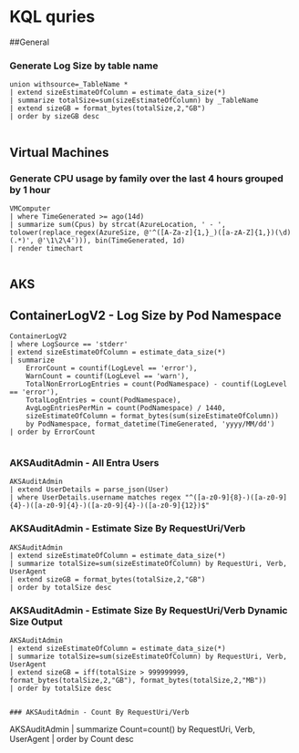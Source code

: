 # KQL quries

##General
### Generate Log Size by table name

```kql
union withsource=_TableName *
| extend sizeEstimateOfColumn = estimate_data_size(*)
| summarize totalSize=sum(sizeEstimateOfColumn) by _TableName
| extend sizeGB = format_bytes(totalSize,2,"GB")
| order by sizeGB desc  


```

## Virtual Machines
### Generate CPU usage by family over the last 4 hours grouped by 1 hour

```kql
VMComputer 
| where TimeGenerated >= ago(14d)
| summarize sum(Cpus) by strcat(AzureLocation, ' - ', tolower(replace_regex(AzureSize, @'^([A-Za-z]{1,}_)([a-zA-Z]{1,})(\d)(.*)', @'\1\2\4'))), bin(TimeGenerated, 1d)
| render timechart  


```

## AKS

## ContainerLogV2 - Log Size by Pod Namespace

```kql
ContainerLogV2
| where LogSource == 'stderr'
| extend sizeEstimateOfColumn = estimate_data_size(*)
| summarize
    ErrorCount = countif(LogLevel == 'error'),
    WarnCount = countif(LogLevel == 'warn'),
    TotalNonErrorLogEntries = count(PodNamespace) - countif(LogLevel == 'error'),
    TotalLogEntries = count(PodNamespace),
    AvgLogEntriesPerMin = count(PodNamespace) / 1440,
    sizeEstimateOfColumn = format_bytes(sum(sizeEstimateOfColumn))
    by PodNamespace, format_datetime(TimeGenerated, 'yyyy/MM/dd')
| order by ErrorCount


```

### AKSAuditAdmin - All Entra Users

```
AKSAuditAdmin
| extend UserDetails = parse_json(User)
| where UserDetails.username matches regex "^([a-z0-9]{8}-)([a-z0-9]{4}-)([a-z0-9]{4}-)([a-z0-9]{4}-)([a-z0-9]{12})$"

```

### AKSAuditAdmin - Estimate Size By RequestUri/Verb

```
AKSAuditAdmin
| extend sizeEstimateOfColumn = estimate_data_size(*)
| summarize totalSize=sum(sizeEstimateOfColumn) by RequestUri, Verb, UserAgent
| extend sizeGB = format_bytes(totalSize,2,"GB")
| order by totalSize desc

```

### AKSAuditAdmin - Estimate Size By RequestUri/Verb Dynamic Size Output

```
AKSAuditAdmin
| extend sizeEstimateOfColumn = estimate_data_size(*)
| summarize totalSize=sum(sizeEstimateOfColumn) by RequestUri, Verb, UserAgent
| extend sizeGB = iff(totalSize > 999999999, format_bytes(totalSize,2,"GB"), format_bytes(totalSize,2,"MB"))
| order by totalSize desc


### AKSAuditAdmin - Count By RequestUri/Verb

```
AKSAuditAdmin
| summarize Count=count() by RequestUri, Verb, UserAgent
| order by Count desc

```